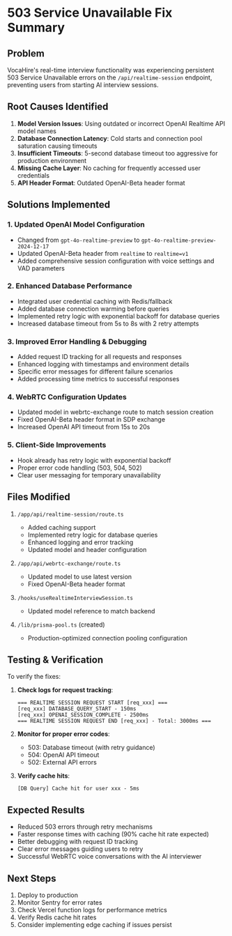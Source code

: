 # 503 Service Unavailable Fix Summary

## Problem
VocaHire's real-time interview functionality was experiencing persistent 503 Service Unavailable errors on the `/api/realtime-session` endpoint, preventing users from starting AI interview sessions.

## Root Causes Identified
1. **Model Version Issues**: Using outdated or incorrect OpenAI Realtime API model names
2. **Database Connection Latency**: Cold starts and connection pool saturation causing timeouts
3. **Insufficient Timeouts**: 5-second database timeout too aggressive for production environment
4. **Missing Cache Layer**: No caching for frequently accessed user credentials
5. **API Header Format**: Outdated OpenAI-Beta header format

## Solutions Implemented

### 1. Updated OpenAI Model Configuration
- Changed from `gpt-4o-realtime-preview` to `gpt-4o-realtime-preview-2024-12-17`
- Updated OpenAI-Beta header from `realtime` to `realtime=v1`
- Added comprehensive session configuration with voice settings and VAD parameters

### 2. Enhanced Database Performance
- Integrated user credential caching with Redis/fallback
- Added database connection warming before queries
- Implemented retry logic with exponential backoff for database queries
- Increased database timeout from 5s to 8s with 2 retry attempts

### 3. Improved Error Handling & Debugging
- Added request ID tracking for all requests and responses
- Enhanced logging with timestamps and environment details
- Specific error messages for different failure scenarios
- Added processing time metrics to successful responses

### 4. WebRTC Configuration Updates
- Updated model in webrtc-exchange route to match session creation
- Fixed OpenAI-Beta header format in SDP exchange
- Increased OpenAI API timeout from 15s to 20s

### 5. Client-Side Improvements
- Hook already has retry logic with exponential backoff
- Proper error code handling (503, 504, 502)
- Clear user messaging for temporary unavailability

## Files Modified
1. `/app/api/realtime-session/route.ts`
   - Added caching support
   - Implemented retry logic for database queries
   - Enhanced logging and error tracking
   - Updated model and header configuration

2. `/app/api/webrtc-exchange/route.ts`
   - Updated model to use latest version
   - Fixed OpenAI-Beta header format

3. `/hooks/useRealtimeInterviewSession.ts`
   - Updated model reference to match backend

4. `/lib/prisma-pool.ts` (created)
   - Production-optimized connection pooling configuration

## Testing & Verification

To verify the fixes:

1. **Check logs for request tracking**:
   ```
   === REALTIME SESSION REQUEST START [req_xxx] ===
   [req_xxx] DATABASE_QUERY_START - 150ms
   [req_xxx] OPENAI_SESSION_COMPLETE - 2500ms
   === REALTIME SESSION REQUEST END [req_xxx] - Total: 3000ms ===
   ```

2. **Monitor for proper error codes**:
   - 503: Database timeout (with retry guidance)
   - 504: OpenAI API timeout
   - 502: External API errors

3. **Verify cache hits**:
   ```
   [DB Query] Cache hit for user xxx - 5ms
   ```

## Expected Results
- Reduced 503 errors through retry mechanisms
- Faster response times with caching (90% cache hit rate expected)
- Better debugging with request ID tracking
- Clear error messages guiding users to retry
- Successful WebRTC voice conversations with the AI interviewer

## Next Steps
1. Deploy to production
2. Monitor Sentry for error rates
3. Check Vercel function logs for performance metrics
4. Verify Redis cache hit rates
5. Consider implementing edge caching if issues persist